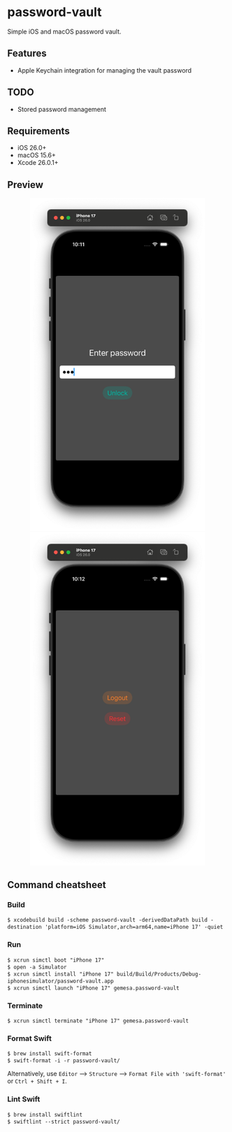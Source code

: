 # password-vault

Simple iOS and macOS password vault.

## Features

- Apple Keychain integration for managing the vault password

## TODO

- Stored password management

## Requirements

- iOS 26.0+
- macOS 15.6+
- Xcode 26.0.1+

## Preview

<p align="center">
  <img src="images/login-view.png" width="400" />
  <img src="images/main-view.png" width="400" />
</p>

## Command cheatsheet

### Build

```
$ xcodebuild build -scheme password-vault -derivedDataPath build -destination 'platform=iOS Simulator,arch=arm64,name=iPhone 17' -quiet
```

### Run

```
$ xcrun simctl boot "iPhone 17"
$ open -a Simulator
$ xcrun simctl install "iPhone 17" build/Build/Products/Debug-iphonesimulator/password-vault.app
$ xcrun simctl launch "iPhone 17" gemesa.password-vault
```

### Terminate

```
$ xcrun simctl terminate "iPhone 17" gemesa.password-vault
```

### Format Swift

```
$ brew install swift-format
$ swift-format -i -r password-vault/
```

Alternatively, use `Editor` --> `Structure` --> `Format File with 'swift-format'` or `Ctrl + Shift + I`.

### Lint Swift

```
$ brew install swiftlint
$ swiftlint --strict password-vault/
```
